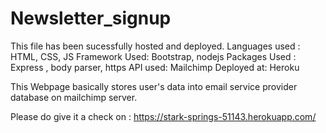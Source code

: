 # Newsletter_signup

This file has been sucessfully hosted and deployed. 
Languages used : HTML, CSS, JS
Framework Used: Bootstrap, nodejs
Packages Used : Express , body parser, https
API used: Mailchimp 
Deployed at: Heroku


This Webpage basically stores user's data into email service provider database on mailchimp server.


Please do give it a check on : https://stark-springs-51143.herokuapp.com/

